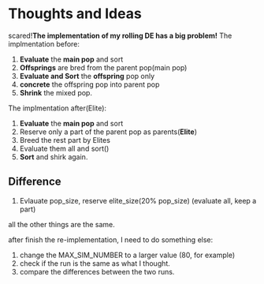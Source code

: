 # Thoughts and Ideas

scared!**The implementation of my rolling DE has a big problem!**
The implmentation before:
1. **Evaluate** the **main pop** and sort
2. **Offsprings** are bred from the parent pop(main pop)
3. **Evaluate and Sort** the **offspring** pop only
4. **concrete** the offspring pop into parent pop
5. **Shrink** the mixed pop.

The implmentation after(Elite):
1. **Evaluate** the **main pop** and sort
1. Reserve only a part of the parent pop as parents(**Elite**)
1. Breed the rest part by Elites
1. Evaluate them all and sort()
1. **Sort** and shirk again.

## Difference
1. Evlauate pop\_size, reserve elite\_size(20% pop\_size) (evaluate all, keep a part)

all the other things are the same.

after finish the re-implementation, I need to do something else:
1. change the MAX\_SIM\_NUMBER to a larger value (80, for example)
2. check if the run is the same as what I thought.
3. compare the differences between the two runs.
